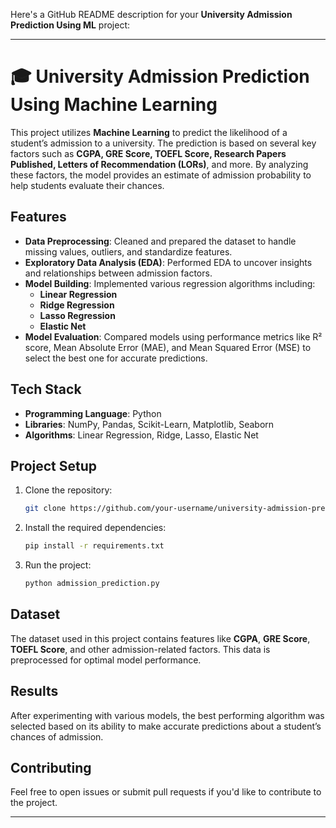Here's a GitHub README description for your **University Admission Prediction Using ML** project:

---

# 🎓 University Admission Prediction Using Machine Learning

This project utilizes **Machine Learning** to predict the likelihood of a student’s admission to a university. The prediction is based on several key factors such as **CGPA, GRE Score, TOEFL Score, Research Papers Published, Letters of Recommendation (LORs)**, and more. By analyzing these factors, the model provides an estimate of admission probability to help students evaluate their chances.

## Features
- **Data Preprocessing**: Cleaned and prepared the dataset to handle missing values, outliers, and standardize features.
- **Exploratory Data Analysis (EDA)**: Performed EDA to uncover insights and relationships between admission factors.
- **Model Building**: Implemented various regression algorithms including:
  - **Linear Regression**
  - **Ridge Regression**
  - **Lasso Regression**
  - **Elastic Net**
- **Model Evaluation**: Compared models using performance metrics like R² score, Mean Absolute Error (MAE), and Mean Squared Error (MSE) to select the best one for accurate predictions.
  
## Tech Stack
- **Programming Language**: Python
- **Libraries**: NumPy, Pandas, Scikit-Learn, Matplotlib, Seaborn
- **Algorithms**: Linear Regression, Ridge, Lasso, Elastic Net

## Project Setup
1. Clone the repository:
    ```bash
    git clone https://github.com/your-username/university-admission-prediction.git
    ```
2. Install the required dependencies:
    ```bash
    pip install -r requirements.txt
    ```
3. Run the project:
    ```bash
    python admission_prediction.py
    ```

## Dataset
The dataset used in this project contains features like **CGPA**, **GRE Score**, **TOEFL Score**, and other admission-related factors. This data is preprocessed for optimal model performance.

## Results
After experimenting with various models, the best performing algorithm was selected based on its ability to make accurate predictions about a student’s chances of admission.

## Contributing
Feel free to open issues or submit pull requests if you'd like to contribute to the project.

---
